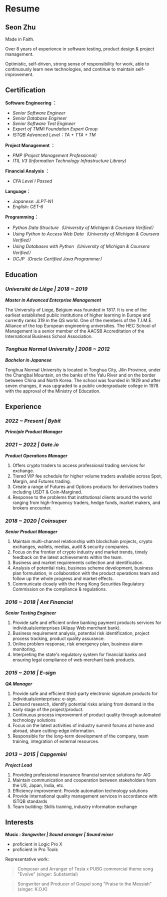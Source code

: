 
# Resume

## Seon Zhu 


Made in Faith.

Over 8 years of experience in software testing, product design & project management.


Optimistic, self-driven, strong sense of responsibility for work, able to continuously learn new technologies, and continue to maintain self-improvement. 






## Certification

**Software Engineering ：**

* _Senior Software Engineer_
* _Senior Database Engineer_
* _Senior Software Test Engineer_ 
* _Expert of TMMi Foundation Expert Group_
* _ISTQB Advanced Level：TA + TTA + TM_


**Project Management ：**

* _PMP (Project Management Professional)_
* _ITIL V3 (Information Technology Infrastructure Library)_

**Financial Analysis ：**

* _CFA Level I Passed_


**Language：**

* _Japanese: JLPT-N1_
* _English: CET-6_


**Programming：**

* _Python Data Structure（University of Michigan & Coursera Verified）_
* _Using Python to Access Web Data（University of Michigan & Coursera Verified）_
* _Using Databases with Python（University of Michigan & Coursera Verified）_
* _OCJP（Oracle Certified Java Programmer）_

## Education

### _Université de Liège | 2018 ~ 2019_

**_Master in Advanced Enterprise Management_**

The University of Liege, Belgium was founded in 1817. It is one of the earliest established public institutions of higher learning in Europe and currently ranks 319 in the QS world. One of the members of the T.I.M.E. Alliance of the top European engineering universities. The HEC School of Management is a senior member of the AACSB Accreditation of the International Business School Association.


### _Tonghua Normal University  | 2008 ~ 2012_ 

**_Bachelor in Japanese_**

Tonghua Normal University is located in Tonghua City, Jilin Province, under the Changbai Mountain, on the banks of the Yalu River and on the border between China and North Korea. The school was founded in 1929 and after seven changes, it was upgraded to a public undergraduate college in 1978 with the approval of the Ministry of Education. 



## Experience
### _2022 ~ Present | Bybit_ 

**_Principle Product Manager_**


### _2021 ~ 2022 | Gate.io_ 

**_Product Operations Manager_**

1. Offers crypto traders to access professional trading services for exchange.
2. Tiered VIP fee schedule for higher volume traders available across Spot, Margin, and Futures trading.
3. Create a range of Futures and Options products for derivatives traders including USDT & Coin-Margined.
4. Response to the problems that institutional clients around the world ranging from high-frequency traders, hedge funds, market makers, and brokers encounter.


### _2018 ~ 2020 | Coinsuper_ 

**_Senior Product Manager_**

1.	Maintain multi-channel relationship with blockchain projects, crypto exchanges, wallets, medias, audit & security companies. 
2. Focus on the frontier of crypto industry and market trends, timely feedback on the latest achievements within the team.
3.	Business and market requirements collection and identification.
4. Analysis of potential risks, business scheme development, business plan formulation, in collaboration with the product operations team and follow up the whole progress and market effects.
3.	Communicate closely with the Hong Kong Securities Regulatory Commission on the compliance & regulations.

### _2016 ~ 2018 | Ant Financial_ 

**_Senior Testing Engineer_**

1.	Provide safe and efficient online banking payment products services for individuals/enterprises (Alipay Web merchant bank).
2.	Business requirement analysis, potential risk identification, project process tracking, product quality assurance.
3.	Online problem response, risk emergency plan, business alarm monitoring.
4.	Interpreting the state's regulatory system for financial banks and ensuring legal compliance of web merchant bank products.

### _2015 ~ 2016 | E-sign_ 

**_QA Manager_**

1.	Provide safe and efficient third-party electronic signature products for individuals/enterprises: e-sign.
2.	Demand research, identify potential risks arising from demand in the early stage of the project/product.
3.	Continuous process improvement of product quality through automated technology solutions
4.	Focus on the latest activities of industry summit forums at home and abroad, share cutting-edge information.
5.	Responsible for the long-term development of the company, team training, integration of external resources.


### _2013 ~ 2015 | Capgemini_ 

**_Project Lead_**

1.	Providing professional insurance financial service solutions for AIG
2.	Maintain communication and cooperation between stakeholders from the US, Japan, India, etc.
3.	Efficiency improvement: Provide automation technology solutions
4.	Provide international quality management services in accordance with ISTQB standards
5.	Team building: Skills training, industry information exchange



## Interests
**Music : _Songwriter | Sound arranger | Sound mixer_**

* proficient in Logic Pro X 
* proficient in Pro Tools 

Representative work:

> Composer and Arranger of Tesla x PUBG commercial theme song "Evolve" (singer: Substantial)

> Songwriter and Producer of Gospel song "Praise to the Messiah" (singer: K.O.K)
